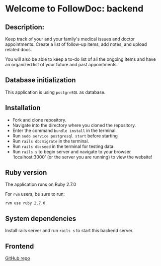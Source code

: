# Welcome to FollowDoc: backend

## Description:

Keep track of your and your family's medical issues and doctor appointments.
Create a list of follow-up items, add notes, and upload related docs.

You will also be able to keep a to-do list of all the ongoing items and have an organized list of your future and past appointments.

## Database initialization

This application is using `postgreSQL` as database.

## Installation

- Fork and clone repository.
- Navigate into the directory where you cloned the repository.
- Enter the command `bundle install` in the terminal.
- Run `sudo service postgresql start` before starting
- Run `rails db:migrate` in the terminal.
- Run `rails db:seed` in the terminal for testing data.
- Run `rails s` to begin server and navigate to your browser 'localhost:3000' (or the server you are running) to view the website!

## Ruby version

The application runs on Ruby 2.7.0

For `rvm` users, be sure to run:

```
rvm use ruby 2.7.0
```

## System dependencies

Install rails server and run `rails s` to start this backend server.


## Frontend
[GitHub repo](https://github.com/cohenoa33/follow-doc-frontend)
